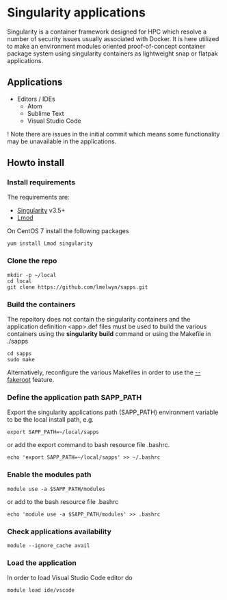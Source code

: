 # Singularity applications

Singularity is a container framework designed for HPC which resolve a number
of security issues usually associated with Docker. It is here utilized to make 
an environment modules oriented proof-of-concept container package system
using singularity containers as lightweight snap or flatpak applications.

## Applications 

  * Editors / IDEs 
      - Atom
      - Sublime Text
      - Visual Studio Code

! Note there are issues in the initial commit which means
some functionality may be unavailable in the applications.

## Howto install 

### Install requirements 

The requirements are:
  
  * [Singularity](https://sylabs.io/docs/) v3.5+
  * [Lmod](https://lmod.readthedocs.io/en/latest/)
 
On CentOS 7 install the following packages

```
yum install Lmod singularity
``` 

### Clone the repo

```
mkdir -p ~/local
cd local
git clone https://github.com/lmelwyn/sapps.git
```
### Build the containers

The repoitory does not contain the singularity containers and the application definition \<app\>.def files must be
used to build the various containers using the **singularity build** command or using the Makefile in ./sapps 

```
cd sapps
sudo make
```


Alternatively, reconfigure the various Makefiles in order to use the [--fakeroot](https://sylabs.io/guides/3.3/user-guide/fakeroot.html) feature.

### Define the application path SAPP_PATH

Export the singularity applications path (SAPP_PATH) environment variable to be the local install path,  e.g.

```
export SAPP_PATH=~/local/sapps
```

or add the export command to bash resource file .bashrc.
```
echo 'export SAPP_PATH=~/local/sapps' >> ~/.bashrc
```
### Enable the modules path

```
module use -a $SAPP_PATH/modules
``` 

or add to the bash resource file .bashrc

```
echo 'module use -a $SAPP_PATH/modules' >> .bashrc
```

### Check applications availability

```
module --ignore_cache avail
```

### Load the application

In order to load Visual Studio Code editor do  

```
module load ide/vscode
```

